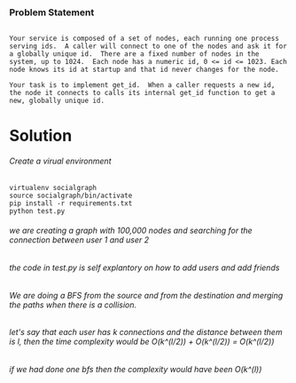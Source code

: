 ### Problem Statement 
```Imagine you are building a system to assign unique numbers to each resource that you manage. You want the ids to be guaranteed unique i.e. no UUIDs.  Since these ids are globally unique, each id can only be given out at most once. The ids are 64 bits long.

Your service is composed of a set of nodes, each running one process serving ids.  A caller will connect to one of the nodes and ask it for a globally unique id.  There are a fixed number of nodes in the system, up to 1024.  Each node has a numeric id, 0 <= id <= 1023. Each node knows its id at startup and that id never changes for the node.

Your task is to implement get_id.  When a caller requests a new id, the node it connects to calls its internal get_id function to get a new, globally unique id.
```


# Solution
###### Create a virual environment
``` 
virtualenv socialgraph
source socialgraph/bin/activate
pip install -r requirements.txt
python test.py
```

###### we are creating a graph with 100,000 nodes and searching for the connection between user 1 and user 2
###### the code in test.py is self explantory on how to add users and add friends
###### We are doing a BFS from the source and from the destination and merging the paths when there is a collision.
###### let's say that each user has k connections and the distance between them is l, then the time complexity would be O(k^(l/2)) + O(k^(l/2)) = O(k^(l/2))
###### if we had done one bfs then the complexity would have been O(k^(l))
 

